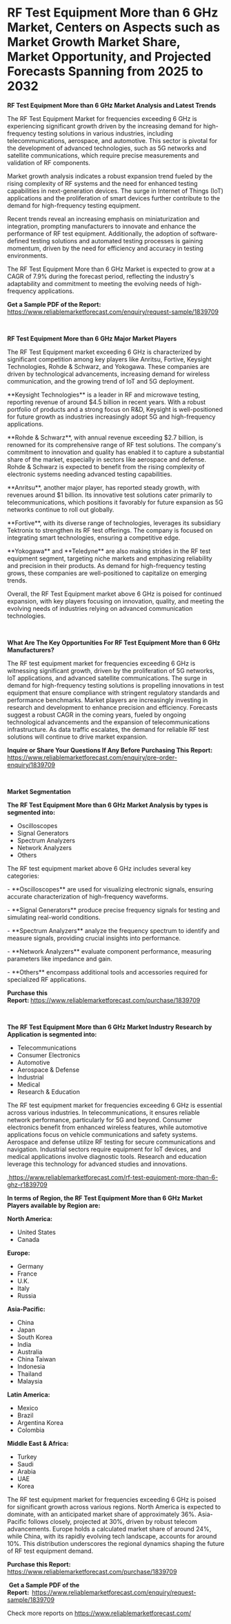 <p><h1>RF Test Equipment More than 6 GHz Market, Centers on Aspects such as Market Growth Market Share, Market Opportunity, and Projected Forecasts Spanning from 2025 to 2032</h1></p><p><strong>RF Test Equipment More than 6 GHz Market Analysis and Latest Trends</strong></p>
<p><p>The RF Test Equipment Market for frequencies exceeding 6 GHz is experiencing significant growth driven by the increasing demand for high-frequency testing solutions in various industries, including telecommunications, aerospace, and automotive. This sector is pivotal for the development of advanced technologies, such as 5G networks and satellite communications, which require precise measurements and validation of RF components.</p><p>Market growth analysis indicates a robust expansion trend fueled by the rising complexity of RF systems and the need for enhanced testing capabilities in next-generation devices. The surge in Internet of Things (IoT) applications and the proliferation of smart devices further contribute to the demand for high-frequency testing equipment.</p><p>Recent trends reveal an increasing emphasis on miniaturization and integration, prompting manufacturers to innovate and enhance the performance of RF test equipment. Additionally, the adoption of software-defined testing solutions and automated testing processes is gaining momentum, driven by the need for efficiency and accuracy in testing environments.</p><p>The RF Test Equipment More than 6 GHz Market is expected to grow at a CAGR of 7.9% during the forecast period, reflecting the industry's adaptability and commitment to meeting the evolving needs of high-frequency applications.</p></p>
<p><strong>Get a Sample PDF of the Report:&nbsp;</strong> <a href="https://www.reliablemarketforecast.com/enquiry/request-sample/1839709?utm_campaign=3512&utm_medium=2&utm_source=Github&utm_content=ia&utm_term=12042025&utm_id=rf-test-equipment-more-than-6-ghz">https://www.reliablemarketforecast.com/enquiry/request-sample/1839709</a></p>
<p>&nbsp;</p>
<p><strong>RF Test Equipment More than 6 GHz Major Market Players</strong></p>
<p><p>The RF Test Equipment market exceeding 6 GHz is characterized by significant competition among key players like Anritsu, Fortive, Keysight Technologies, Rohde & Schwarz, and Yokogawa. These companies are driven by technological advancements, increasing demand for wireless communication, and the growing trend of IoT and 5G deployment.</p><p>**Keysight Technologies** is a leader in RF and microwave testing, reporting revenue of around $4.5 billion in recent years. With a robust portfolio of products and a strong focus on R&D, Keysight is well-positioned for future growth as industries increasingly adopt 5G and high-frequency applications.</p><p>**Rohde & Schwarz**, with annual revenue exceeding $2.7 billion, is renowned for its comprehensive range of RF test solutions. The company's commitment to innovation and quality has enabled it to capture a substantial share of the market, especially in sectors like aerospace and defense. Rohde & Schwarz is expected to benefit from the rising complexity of electronic systems needing advanced testing capabilities.</p><p>**Anritsu**, another major player, has reported steady growth, with revenues around $1 billion. Its innovative test solutions cater primarily to telecommunications, which positions it favorably for future expansion as 5G networks continue to roll out globally.</p><p>**Fortive**, with its diverse range of technologies, leverages its subsidiary Tektronix to strengthen its RF test offerings. The company is focused on integrating smart technologies, ensuring a competitive edge.</p><p>**Yokogawa** and **Teledyne** are also making strides in the RF test equipment segment, targeting niche markets and emphasizing reliability and precision in their products. As demand for high-frequency testing grows, these companies are well-positioned to capitalize on emerging trends.</p><p>Overall, the RF Test Equipment market above 6 GHz is poised for continued expansion, with key players focusing on innovation, quality, and meeting the evolving needs of industries relying on advanced communication technologies.</p></p>
<p>&nbsp;</p>
<p><strong>What Are The Key Opportunities For RF Test Equipment More than 6 GHz Manufacturers?</strong></p>
<p><p>The RF test equipment market for frequencies exceeding 6 GHz is witnessing significant growth, driven by the proliferation of 5G networks, IoT applications, and advanced satellite communications. The surge in demand for high-frequency testing solutions is propelling innovations in test equipment that ensure compliance with stringent regulatory standards and performance benchmarks. Market players are increasingly investing in research and development to enhance precision and efficiency. Forecasts suggest a robust CAGR in the coming years, fueled by ongoing technological advancements and the expansion of telecommunications infrastructure. As data traffic escalates, the demand for reliable RF test solutions will continue to drive market expansion.</p></p>
<p><strong>Inquire or Share Your Questions If Any Before Purchasing This Report:</strong> <a href="https://www.reliablemarketforecast.com/enquiry/pre-order-enquiry/1839709?utm_campaign=3512&utm_medium=2&utm_source=Github&utm_content=ia&utm_term=12042025&utm_id=rf-test-equipment-more-than-6-ghz">https://www.reliablemarketforecast.com/enquiry/pre-order-enquiry/1839709</a></p>
<p>&nbsp;</p>
<p><strong>Market Segmentation</strong></p>
<p><strong>The RF Test Equipment More than 6 GHz Market Analysis by types is segmented into:</strong></p>
<p><ul><li>Oscilloscopes</li><li>Signal Generators</li><li>Spectrum Analyzers</li><li>Network Analyzers</li><li>Others</li></ul></p>
<p><p>The RF test equipment market above 6 GHz includes several key categories: </p><p>- **Oscilloscopes** are used for visualizing electronic signals, ensuring accurate characterization of high-frequency waveforms. </p><p>- **Signal Generators** produce precise frequency signals for testing and simulating real-world conditions. </p><p>- **Spectrum Analyzers** analyze the frequency spectrum to identify and measure signals, providing crucial insights into performance. </p><p>- **Network Analyzers** evaluate component performance, measuring parameters like impedance and gain. </p><p>- **Others** encompass additional tools and accessories required for specialized RF applications.</p></p>
<p><strong>Purchase this Report:&nbsp;</strong><a href="https://www.reliablemarketforecast.com/purchase/1839709?utm_campaign=3512&utm_medium=2&utm_source=Github&utm_content=ia&utm_term=12042025&utm_id=rf-test-equipment-more-than-6-ghz">https://www.reliablemarketforecast.com/purchase/1839709</a></p>
<p>&nbsp;</p>
<p><strong>The RF Test Equipment More than 6 GHz Market Industry Research by Application is segmented into:</strong></p>
<p><ul><li>Telecommunications</li><li>Consumer Electronics</li><li>Automotive</li><li>Aerospace & Defense</li><li>Industrial</li><li>Medical</li><li>Research & Education</li></ul></p>
<p><p>The RF test equipment market for frequencies exceeding 6 GHz is essential across various industries. In telecommunications, it ensures reliable network performance, particularly for 5G and beyond. Consumer electronics benefit from enhanced wireless features, while automotive applications focus on vehicle communications and safety systems. Aerospace and defense utilize RF testing for secure communications and navigation. Industrial sectors require equipment for IoT devices, and medical applications involve diagnostic tools. Research and education leverage this technology for advanced studies and innovations.</p></p>
<p><a href="https://www.reliablemarketforecast.com/rf-test-equipment-more-than-6-ghz-r1839709?utm_campaign=3512&utm_medium=2&utm_source=Github&utm_content=ia&utm_term=12042025&utm_id=rf-test-equipment-more-than-6-ghz">&nbsp;https://www.reliablemarketforecast.com/rf-test-equipment-more-than-6-ghz-r1839709</a></p>
<p><strong>In terms of Region, the RF Test Equipment More than 6 GHz Market Players available by Region are:</strong></p>
<p>
    <p> <strong> North America: </strong>
        <ul>
            <li>United States</li>
            <li>Canada</li>
        </ul>
        </p> 
    <p> <strong> Europe: </strong>
        <ul>
            <li>Germany</li>
            <li>France</li>
            <li>U.K.</li>
            <li>Italy</li>
            <li>Russia</li>
        </ul>
        </p> 
    <p> <strong> Asia-Pacific: </strong>
        <ul>
            <li>China</li>
            <li>Japan</li>
            <li>South Korea</li>
            <li>India</li>
            <li>Australia</li>
            <li>China Taiwan</li>
            <li>Indonesia</li>
            <li>Thailand</li>
            <li>Malaysia</li>
        </ul>
        </p> 
    <p> <strong> Latin America: </strong>
        <ul>
            <li>Mexico</li>
            <li>Brazil</li>
            <li>Argentina Korea</li>
            <li>Colombia</li>
        </ul>
        </p> 
    <p> <strong> Middle East & Africa: </strong>
        <ul>
            <li>Turkey</li>
            <li>Saudi</li>
            <li>Arabia</li>
            <li>UAE</li>
            <li>Korea</li>
        </ul>
    </p>
    </p>
<p><p>The RF test equipment market for frequencies exceeding 6 GHz is poised for significant growth across various regions. North America is expected to dominate, with an anticipated market share of approximately 36%. Asia-Pacific follows closely, projected at 30%, driven by robust telecom advancements. Europe holds a calculated market share of around 24%, while China, with its rapidly evolving tech landscape, accounts for around 10%. This distribution underscores the regional dynamics shaping the future of RF test equipment demand.</p></p>
<p><strong>Purchase this Report: </strong><a href="https://www.reliablemarketforecast.com/purchase/1839709?utm_campaign=3512&utm_medium=2&utm_source=Github&utm_content=ia&utm_term=12042025&utm_id=rf-test-equipment-more-than-6-ghz">https://www.reliablemarketforecast.com/purchase/1839709</a></p>
<p>&nbsp;<strong>Get a Sample PDF of the Report:&nbsp;&nbsp;</strong><a href="https://www.reliablemarketforecast.com/enquiry/request-sample/1839709?utm_campaign=3512&utm_medium=2&utm_source=Github&utm_content=ia&utm_term=12042025&utm_id=rf-test-equipment-more-than-6-ghz">https://www.reliablemarketforecast.com/enquiry/request-sample/1839709</a></p>
<p><strong></strong></p>
<p>Check more reports on <a href="https://www.reliablemarketforecast.com/?utm_campaign=3512&utm_medium=2&utm_source=Github&utm_content=ia&utm_term=12042025&utm_id=rf-test-equipment-more-than-6-ghz">https://www.reliablemarketforecast.com/</a></p>